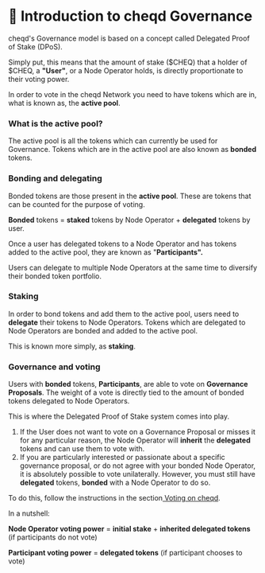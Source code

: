 # 🏁 Introduction to cheqd Governance

cheqd's Governance model is based on a concept called Delegated Proof of Stake (DPoS).&#x20;

Simply put, this means that the amount of stake ($CHEQ) that a holder of $CHEQ, a **"User"**,  or a Node Operator holds, is directly proportionate to their voting power.&#x20;

In order to vote in the cheqd Network you need to have tokens which are in, what is known as, the **active pool**.&#x20;

### What is the active pool?

The active pool is all the tokens which can currently be used for Governance. Tokens which are in the active pool are also known as **bonded** tokens.

### Bonding and delegating

Bonded tokens are those present in the **active pool**. These are tokens that can be counted for the purpose of voting.

**Bonded** tokens = **staked** tokens by Node Operator + **delegated** tokens by user.

Once a user has delegated tokens to a Node Operator and has tokens added to the active pool, they are known as "**Participants".**

Users can delegate to multiple Node Operators at the same time to diversify their bonded token portfolio.

### Staking

In order to bond tokens and add them to the active pool, users need to **delegate** their tokens to Node Operators. Tokens which are delegated to Node Operators are bonded and added to the active pool.&#x20;

This is known more simply, as **staking**.

### **Governance** and **voting**

Users with **bonded** tokens, **Participants**, are able to vote on **Governance Proposals**. The weight of a vote is directly tied to the amount of bonded tokens delegated to Node Operators.

This is where the Delegated Proof of Stake system comes into play.&#x20;

1. If the User does not want to vote on a Governance Proposal or misses it for any particular reason, the Node Operator will **inherit** the **delegated** tokens and can use them to vote with.
2. If you are particularly interested or passionate about a specific governance proposal, or do not agree with your bonded Node Operator, it is absolutely possible to vote unilaterally. However, you must still have **delegated** tokens, **bonded** with a Node Operator to do so.&#x20;

To do this, follow the instructions in the section[ Voting on cheqd](https://docs.cheqd.io/governance/contributing/voting-on-cheqd).

In a nutshell:

**Node Operator voting power** = **initial stake** + **inherited delegated tokens** (if participants do not vote)

**Participant voting power** = **delegated tokens** (if participant chooses to vote)


